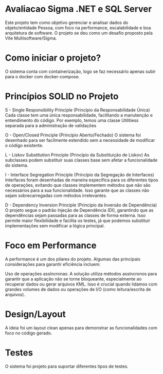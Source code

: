 # Avaliacao Sigma .NET e SQL Server
 
Este projeto tem como objetivo gerenciar e analisar dados do objeto/entidade Pessoa, com foco na performance, escalabilidade e boa arquitetura de software. 
O projeto se deu como um desafio proposto pela Vite Multisoftware/Sigma.

# Como iniciar o projeto?
O sistema conta com containerização, logo se faz necessário apenas subir para o docker com docker-compose.

# Princípios SOLID no Projeto
S - Single Responsibility Principle (Princípio da Responsabilidade Única)
Cada classe tem uma única responsabilidade, facilitando a manutenção e entendimento do código. Por exemplo, temos uma classe Utilitiess separada para a administração de validações

O - Open/Closed Principle (Princípio Aberto/Fechado)
O sistema foi desenhado para ser facilmente estendido sem a necessidade de modificar o código existente. 

L - Liskov Substitution Principle (Princípio da Substituição de Liskov)
As subclasses podem substituir suas classes base sem afetar a funcionalidade do sistema. 

I - Interface Segregation Principle (Princípio da Segregação de Interfaces)
Interfaces foram desenhadas de maneira específica para os diferentes tipos de operações, evitando que classes implementem métodos que não são necessários para a sua funcionalidade. Isso garante que as classes não sejam sobrecarregadas com métodos irrelevantes.

D - Dependency Inversion Principle (Princípio da Inversão de Dependência)
O projeto segue o padrão Injeção de Dependência (DI), garantindo que as dependências sejam passadas para as classes de forma externa. Isso permite maior flexibilidade e facilita os testes, já que podemos substituir implementações sem modificar a lógica principal.

# Foco em Performance
A performance é um dos pilares do projeto. Algumas das principais considerações para garantir eficiência incluem:

Uso de operações assíncronas: A solução utiliza métodos assíncronos para garantir que a aplicação não se torne bloqueante, especialmente ao recuperar dados ou gerar arquivos KML. Isso é crucial quando lidamos com grandes volumes de dados ou operações de I/O (como leitura/escrita de arquivos).

# Design/Layout
A ideia foi um layout clean apenas para demonstrar as funcionalidades com foco no código gerado.

# Testes 
O sistema foi projeto para suportar diferentes tipos de testes.


